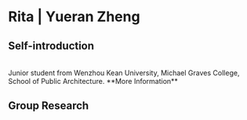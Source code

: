 # Rita | Yueran Zheng

## Self-introduction
<br>
Junior student from Wenzhou Kean University, Michael Graves College, School of Public Architecture.
**More Information** 

## Group Research

